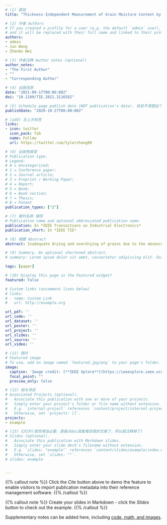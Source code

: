 ```yaml
---
# (1) 题目
title: "Thickness-Independent Measurement of Grain Moisture Content by Attenuation and Corrected Phase Shift of Microwave Signals at Multiple Optimized Frequencies"

# (2) 作者 Authors
# If you created a profile for a user (e.g. the default `admin` user), write the username (folder name) here 
# and it will be replaced with their full name and linked to their profile.
authors:
- admin
- Jun Wang
- Zhenbo Wei

# (3) 作者注释 Author notes (optional)
author_notes:
- "The First Author"
- ""
- "Corresponding Author"

# (4) 出版信息
date: "2021-09-17T00:00:00Z"
doi: "10.1109/TIE.2021.3116582"

# (5) Schedule page publish date (NOT publication's date). 目前不清楚这个是显示在哪里的？
publishDate: "2020-10-27T00:00:00Z"

# (add) 左上方标签
links:
- icon: twitter
  icon_pack: fab
  name: Follow
  url: https://twitter.com/tylerzhang09

# (6) 出版物类型
# Publication type. 
# Legend: 
# 0 = Uncategorized; 
# 1 = Conference paper; 
# 2 = Journal article;
# 3 = Preprint / Working Paper; 
# 4 = Report; 
# 5 = Book; 
# 6 = Book section;
# 7 = Thesis; 
# 8 = Patent
publication_types: ["2"]

# (7) 期刊名称 缩写
# Publication name and optional abbreviated publication name.
publication: In *IEEE Transactions on Industrial Electronics*
publication_short: In *IEEE TIE*

# (8) 摘要 Abstract
abstract: Inadequate drying and overdrying of grains due to the absence of timely and reliable information on moisture content (MC) aggravates grain postharvest loss. In this study, we investigate the real-time acquisition of MC using microwave free-space transmission measurements. A multi-frequency swept signal was used to acquire the attenuation and phase shift spectrum (2.00–10.00 GHz) of the paddy samples (9.553%–29.633% w.b.) for six thicknesses (1–6 cm). Based on the four rules that are followed in the phase-shift measurement, a phase-shift correction algorithm without any restrictions on the sample thickness was proposed to solve the phase-shift ambiguity that occurs when the sample thickness exceeds the wavelength. To choose the most effective frequencies, 17 candidate frequency subsets were generated by the recursive feature elimination algorithm, and the optimal frequency set, containing eight individual frequencies, was selected by using the Friedman and Nemenyi post-hoc tests. The sample thickness and microwave characteristics were used as the input variables to establish the prediction models to achieve a thickness-independent measurement of the MC, and the support vector machine model yielded the best performance (R<sup>2</sup>=0.992, RMSE=0.555%, MAE=0.398%). The results of this study should encourage future research on the real-time acquisition of reliable MC information in food processing and agriculture-related industries.

# (9) Summary. An optional shortened abstract.
# summary: Lorem ipsum dolor sit amet, consectetur adipiscing elit. Duis posuere tellus ac convallis placerat. Proin tincidunt magna sed ex sollicitudin condimentum.

tags: [paper]

# (10) Display this page in the Featured widget?
featured: False

# Custom links (uncomment lines below)
# links:
# - name: Custom Link
#   url: http://example.org

url_pdf: ''
url_code: ''
url_dataset: ''
url_poster: ''
url_project: ''
url_slides: ''
url_source: ''
url_video: ''

# (11) 图片
# Featured image
# To use, add an image named `featured.jpg/png` to your page's folder. 
image:
  caption: 'Image credit: [**IEEE Xplore**](https://ieeexplore.ieee.org/Xplore/home.jsp)'
  focal_point: ""
  preview_only: false

# (12) 相关项目
# Associated Projects (optional).
#   Associate this publication with one or more of your projects.
#   Simply enter your project's folder or file name without extension.
#   E.g. `internal-project` references `content/project/internal-project/index.md`.
#   Otherwise, set `projects: []`.
projects:
- example

# (13) 幻灯片(我觉得没必要，直接点doi就能看到我的文章了，所以就注释掉了)
# Slides (optional).
#   Associate this publication with Markdown slides.
#   Simply enter your slide deck's filename without extension.
#   E.g. `slides: "example"` references `content/slides/example/index.md`.
#   Otherwise, set `slides: ""`.
# slides: example


---
```


{{% callout note %}}
Click the *Cite* button above to demo the feature to enable visitors to import publication metadata into their reference management software.
{{% /callout %}}

{{% callout note %}}
Create your slides in Markdown - click the *Slides* button to check out the example.
{{% /callout %}}

Supplementary notes can be added here, including [code, math, and images](https://wowchemy.com/docs/writing-markdown-latex/).




